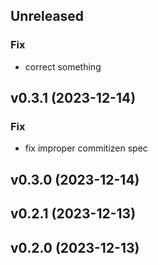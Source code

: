 ## Unreleased

### Fix

- correct something

## v0.3.1 (2023-12-14)

### Fix

- fix improper commitizen spec

## v0.3.0 (2023-12-14)

## v0.2.1 (2023-12-13)

## v0.2.0 (2023-12-13)
